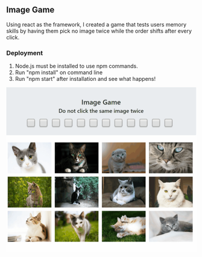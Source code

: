 ## Image Game

Using react as the framework, I created a game that tests users memory skills by having them pick no image twice while the order shifts after every click.

### Deployment

1. Node.js must be installed to use npm commands.
2. Run "npm install" on command line
3. Run "npm start" after installation and see what happens!

![](imageGame.gif)